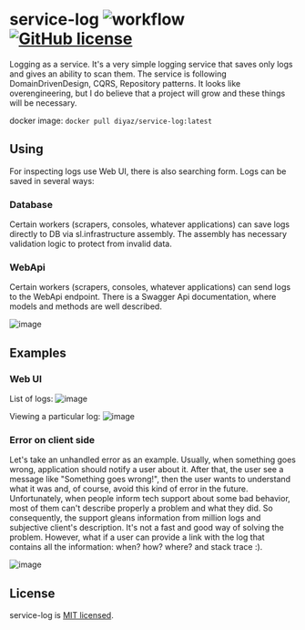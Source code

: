 # service-log ![workflow](https://github.com/diyazy/service-log/actions/workflows/dotnetcore.yml/badge.svg) [![GitHub license](https://img.shields.io/github/license/DiyazY/service-log)](https://github.com/DiyazY/service-log/blob/dev/LICENSE)
Logging as a service. It's a very simple logging service that saves only logs and gives an ability to scan them.
The service is following DomainDrivenDesign, CQRS, Repository patterns. It looks like overengineering, but I do believe that a project will grow and these things will be necessary.  

docker image: `docker pull diyaz/service-log:latest`

## Using
For inspecting logs use Web UI, there is also searching form. 
Logs can be saved in several ways:

### Database
Certain workers (scrapers, consoles, whatever applications) can save logs directly to DB via sl.infrastructure assembly. The assembly has necessary validation logic to protect from invalid data.

### WebApi
Certain workers (scrapers, consoles, whatever applications) can send logs to the WebApi endpoint. There is a Swagger Api documentation, where models and methods are well described.

![image](https://user-images.githubusercontent.com/16912141/72687545-c9897b00-3b0f-11ea-9449-44a15b761f24.png)

## Examples

### Web UI
List of logs:
![image](https://user-images.githubusercontent.com/16912141/72686967-b7f1a480-3b0a-11ea-82be-b14d6331aec1.png)

Viewing a particular log:
![image](https://user-images.githubusercontent.com/16912141/72686995-ee2f2400-3b0a-11ea-90a2-e8cdde1f9080.png)

### Error on client side
Let's take an unhandled error as an example. Usually, when something goes wrong, application should notify a user about it. After that, the user see a message like "Something goes wrong!", then the user wants to understand what it was and, of course, avoid this kind of error in the future. Unfortunately, when people inform tech support about some bad behavior, most of them can't describe properly a problem and what they did. So consequently, the support gleans information from million logs and subjective client's description. It's not a fast and good way of solving the problem. However, what if a user can provide a link with the log that contains all the information: when? how? where? and stack trace :).

![image](https://user-images.githubusercontent.com/16912141/72687078-b1176180-3b0b-11ea-84f8-a690ab576dfb.png)

## License

service-log is [MIT licensed](./LICENSE).
